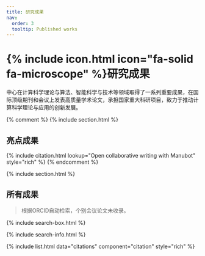 ```yaml
---
title: 研究成果
nav:
  order: 3
  tooltip: Published works
---
```


# {% include icon.html icon="fa-solid fa-microscope" %}研究成果

中心在计算科学理论与算法、智能科学与技术等领域取得了一系列重要成果，在国际顶级期刊和会议上发表高质量学术论文，承担国家重大科研项目，致力于推动计算科学理论与应用的创新发展。

{% comment %}
{% include section.html %}
## 亮点成果
{% include citation.html lookup="Open collaborative writing with Manubot" style="rich" %}
{% endcomment %}

{% include section.html %}

## 所有成果
> 根据ORCID自动检索，个别会议论文未收录。

{% include search-box.html %}

{% include search-info.html %}

{% include list.html data="citations" component="citation" style="rich" %}
